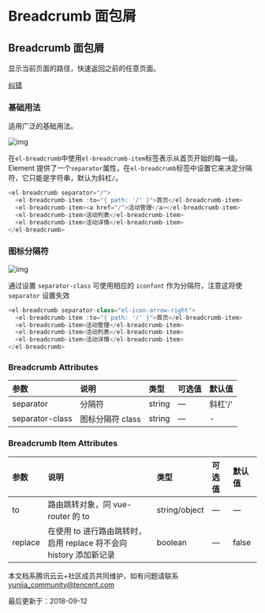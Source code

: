 # Breadcrumb 面包屑

## Breadcrumb 面包屑

显示当前页面的路径，快速返回之前的任意页面。

[纠错](javascript:;)

### 基础用法

适用广泛的基础用法。



![img](https://ask.qcloudimg.com/raw/yehe-1935fe496ecd940/hmnfft65xw.png)

在`el-breadcrumb`中使用`el-breadcrumb-item`标签表示从首页开始的每一级。Element 提供了一个`separator`属性，在`el-breadcrumb`标签中设置它来决定分隔符，它只能是字符串，默认为斜杠`/`。

```javascript
<el-breadcrumb separator="/">
  <el-breadcrumb-item :to="{ path: '/' }">首页</el-breadcrumb-item>
  <el-breadcrumb-item><a href="/">活动管理</a></el-breadcrumb-item>
  <el-breadcrumb-item>活动列表</el-breadcrumb-item>
  <el-breadcrumb-item>活动详情</el-breadcrumb-item>
</el-breadcrumb>
```

### 图标分隔符



![img](https://ask.qcloudimg.com/raw/yehe-1935fe496ecd940/446fau92od.png)

通过设置 `separator-class` 可使用相应的 `iconfont` 作为分隔符，注意这将使 `separator` 设置失效

```javascript
<el-breadcrumb separator-class="el-icon-arrow-right">
  <el-breadcrumb-item :to="{ path: '/' }">首页</el-breadcrumb-item>
  <el-breadcrumb-item>活动管理</el-breadcrumb-item>
  <el-breadcrumb-item>活动列表</el-breadcrumb-item>
  <el-breadcrumb-item>活动详情</el-breadcrumb-item>
</el-breadcrumb>
```

### Breadcrumb Attributes

| 参数            | 说明             | 类型   | 可选值 | 默认值  |
| :-------------- | :--------------- | :----- | :----- | :------ |
| separator       | 分隔符           | string | —      | 斜杠'/' |
| separator-class | 图标分隔符 class | string | —      | -       |

### Breadcrumb Item Attributes

| 参数    | 说明                                                         | 类型          | 可选值 | 默认值 |
| :------ | :----------------------------------------------------------- | :------------ | :----- | :----- |
| to      | 路由跳转对象，同 vue-router 的 to                            | string/object | —      | —      |
| replace | 在使用 to 进行路由跳转时，启用 replace 将不会向 history 添加新记录 | boolean       | —      | false  |

本文档系腾讯云云+社区成员共同维护，如有问题请联系 yunjia_community@tencent.com

最后更新于：2018-09-12
